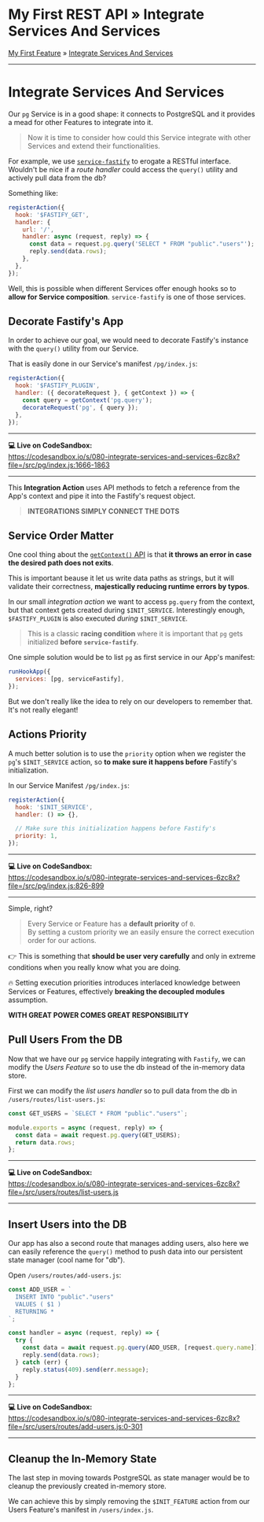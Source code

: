<h1 class="tutorial-step"><span>My First REST API &raquo;</span> Integrate Services And Services</h1>

[My First Feature](../README.md) &raquo; [Integrate Services And Services](./README.md)

---

# Integrate Services And Services

Our `pg` Service is in a good shape: it connects to PostgreSQL and it provides a mead for other Features to integrate into it.

> Now it is time to consider how could this Service integrate with other Services and extend their functionalities.

For example, we use [`service-fastify`](https://github.com/forrestjs/forrestjs/tree/master/packages/service-fastify#forrestjsservice-fastify) to erogate a RESTful interface. Wouldn't be nice if a _route handler_ could access the `query()` utility and actively pull data from the db?

Something like:

```js
registerAction({
  hook: '$FASTIFY_GET',
  handler: {
    url: '/',
    handler: async (request, reply) => {
      const data = request.pg.query('SELECT * FROM "public"."users"');
      reply.send(data.rows);
    },
  },
});
```

Well, this is possible when different Services offer enough hooks so to **allow for Service composition**. `service-fastify` is one of those services.

## Decorate Fastify's App

In order to achieve our goal, we would need to decorate Fastify's instance with the `query()` utility from our Service.

That is easily done in our Service's manifest `/pg/index.js`:

```js
registerAction({
  hook: '$FASTIFY_PLUGIN',
  handler: ({ decorateRequest }, { getContext }) => {
    const query = getContext('pg.query');
    decorateRequest('pg', { query });
  },
});
```

---

**💻 Live on CodeSandbox:**  
https://codesandbox.io/s/080-integrate-services-and-services-6zc8x?file=/src/pg/index.js:1666-1863

---

This **Integration Action** uses API methods to fetch a reference from the App's context and pipe it into the Fastify's request object.

> **INTEGRATIONS SIMPLY CONNECT THE DOTS**

## Service Order Matter

One cool thing about the [`getContext()` API](../../api/get-context/README.md) is that **it throws an error in case the desired path does not exits**.

This is important beause it let us write data paths as strings, but it will validate their correctness, **majestically reducing runtime errors by typos**.

In our small _integration action_ we want to access `pg.query` from the context, but that context gets created during `$INIT_SERVICE`. Interestingly enough, `$FASTIFY_PLUGIN` is also executed _during_ `$INIT_SERVICE`.

> This is a classic **racing condition** where it is important that `pg` gets initialized **before `service-fastify`**.

One simple solution would be to list `pg` as first service in our App's manifest:

```js
runHookApp({
  services: [pg, serviceFastify],
});
```

But we don't really like the idea to rely on our developers to remember that. It's not really elegant!

## Actions Priority

A much better solution is to use the `priority` option when we register the `pg`'s `$INIT_SERVICE` action, so **to make sure it happens before** Fastify's initialization.

In our Service Manifest `/pg/index.js`:

```js
registerAction({
  hook: '$INIT_SERVICE',
  handler: () => {},

  // Make sure this initialization happens before Fastify's
  priority: 1,
});
```

---

**💻 Live on CodeSandbox:**  
https://codesandbox.io/s/080-integrate-services-and-services-6zc8x?file=/src/pg/index.js:826-899

---

Simple, right?

> Every Service or Feature has a **default priority** of `0`.  
> By setting a custom priority we an easily ensure the correct execution order for our actions.

👉 This is something that **should be user very carefully** and only in extreme conditions when you really know what you are doing.

🔥 Setting execution priorities introduces interlaced knowledge between Services or Features, effectively **breaking the decoupled modules** assumption.

**WITH GREAT POWER COMES GREAT RESPONSIBILITY**

## Pull Users From the DB

Now that we have our `pg` service happily integrating with `Fastify`, we can modify the _Users Feature_ so to use the db instead of the in-memory data store.

First we can modify the _list users handler_ so to pull data from the db in `/users/routes/list-users.js`:

```js
const GET_USERS = `SELECT * FROM "public"."users"`;

module.exports = async (request, reply) => {
  const data = await request.pg.query(GET_USERS);
  return data.rows;
};
```

---

**💻 Live on CodeSandbox:**  
https://codesandbox.io/s/080-integrate-services-and-services-6zc8x?file=/src/users/routes/list-users.js

---

## Insert Users into the DB

Our app has also a second route that manages adding users, also here we can easily reference the `query()` method to push data into our persistent state manager (cool name for "db").

Open `/users/routes/add-users.js`:

```js
const ADD_USER = `
  INSERT INTO "public"."users"
  VALUES ( $1 )
  RETURNING *
`;

const handler = async (request, reply) => {
  try {
    const data = await request.pg.query(ADD_USER, [request.query.name]);
    reply.send(data.rows);
  } catch (err) {
    reply.status(409).send(err.message);
  }
};
```

---

**💻 Live on CodeSandbox:**  
https://codesandbox.io/s/080-integrate-services-and-services-6zc8x?file=/src/users/routes/add-users.js:0-301

---

## Cleanup the In-Memory State

The last step in moving towards PostgreSQL as state manager would be to cleanup the previously created in-memory store.

We can achieve this by simply removing the `$INIT_FEATURE` action from our Users Feature's manifest in `/users/index.js`.
